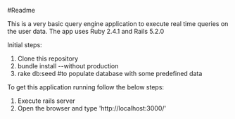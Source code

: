 #Readme

This is a very basic query engine application to execute real time queries on the user data.
The app uses Ruby 2.4.1 and Rails 5.2.0


Initial steps:

  1. Clone this repository
  2. bundle install --without production
  3. rake db:seed #to populate database with some predefined data

To get this application running follow the below steps:

  1. Execute rails server
  2. Open the browser and type 'http://localhost:3000/'
